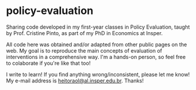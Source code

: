 # policy-evaluation

Sharing code developed in my first-year classes in Policy Evaluation, taught by Prof. Cristine Pinto, as part of my PhD in Economics at Insper.

All code here was obtained and/or adapted from other public pages on the web. My goal is to reproduce the main concepts of evaluation of interventions in a comprehensive way. I'm a hands-on person, so feel free to colaborate if you're like that too!

I write to learn! If you find anything wrong/inconsistent, please let me know! My e-mail address is heitoraol@al.insper.edu.br. Thanks!
